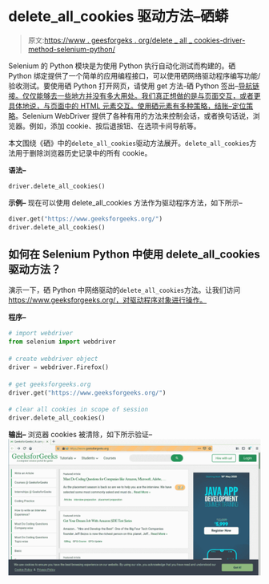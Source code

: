 # delete_all_cookies 驱动方法–硒蟒

> 原文:[https://www . geesforgeks . org/delete _ all _ cookies-driver-method-selenium-python/](https://www.geeksforgeeks.org/delete_all_cookies-driver-method-selenium-python/)

Selenium 的 Python 模块是为使用 Python 执行自动化测试而构建的。硒 Python 绑定提供了一个简单的应用编程接口，可以使用硒网络驱动程序编写功能/验收测试。要使用硒 Python 打开网页，请使用 get 方法-硒 Python 签出–[导航链接。仅仅能够去一些地方并没有多大用处。我们真正想做的是与页面交互，或者更具体地说，与页面中的 HTML 元素交互。使用硒元素有多种策略，结账–](https://www.geeksforgeeks.org/navigating-links-using-get-method-selenium-python/)[定位策略](https://www.geeksforgeeks.org/locator-strategies-selenium-python/)。Selenium WebDriver 提供了各种有用的方法来控制会话，或者换句话说，浏览器。例如，添加 cookie、按后退按钮、在选项卡间导航等。

本文围绕《硒》中的`delete_all_cookies`驱动方法展开。`delete_all_cookies`方法用于删除浏览器历史记录中的所有 cookie。

**语法–**

```py
driver.delete_all_cookies()
```

**示例–**
现在可以使用 delete_all_cookies 方法作为驱动程序方法，如下所示–

```py
diver.get("https://www.geeksforgeeks.org/")
driver.delete_all_cookies()

```

## 如何在 Selenium Python 中使用 delete_all_cookies 驱动方法？

演示一下，硒 Python 中网络驱动的`delete_all_cookies`方法。让我们访问 https://www.geeksforgeeks.org/，对驱动程序对象进行操作。

**程序–**

```py
# import webdriver
from selenium import webdriver

# create webdriver object
driver = webdriver.Firefox()

# get geeksforgeeks.org
driver.get("https://www.geeksforgeeks.org/")

# clear all cookies in scope of session
driver.delete_all_cookies()
```

**输出–**
浏览器 cookies 被清除，如下所示验证–
![driver-methods-Selenium-Python](img/54e8e60dfe6948a9078abf9c8e8131f1.png)